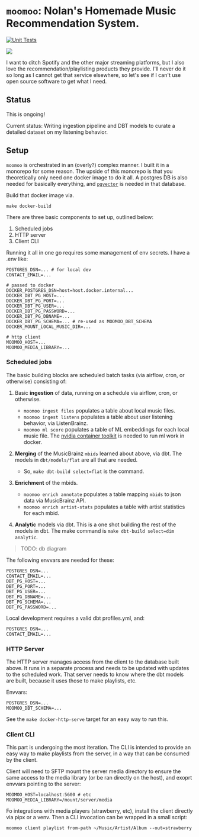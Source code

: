 # `moomoo`: Nolan's Homemade Music Recommendation System.

[![Unit Tests](https://github.com/nolanbconaway/moomoo/actions/workflows/push.yml/badge.svg)](https://github.com/nolanbconaway/moomoo/actions/workflows/push.yml)

![](https://archives.bulbagarden.net/media/upload/5/5f/MooMoo_Farm_anime.png)

I want to ditch Spotify and the other major streaming platforms, but I also love the recommendation/playlisting products they provide.
I'll never do it so long as I cannot get that service elsewhere, so let's see if I can't use open source software to get what I need.

## Status

This is ongoing! 

Current status: Writing ingestion pipeline and DBT models to curate a detailed dataset on my listening behavior.

## Setup

`moomoo` is orchestrated in an (overly?) complex manner. I built it in a monorepo for some reason. The upside of this monorepo is that you theoretically only need one docker image to do it all. A postgres DB is also needed for basically everything, and [`pgvector`](https://github.com/pgvector/pgvector) is needed in that database.

Build that docker image via.

```
make docker-build
```

There are three basic components to set up, outlined below:

1. Scheduled jobs
2. HTTP server
3. Client CLI

Running it all in one go requires some management of env secrets. I have a .env like:

```
POSTGRES_DSN=... # for local dev
CONTACT_EMAIL=...

# passed to docker
DOCKER_POSTGRES_DSN=host=host.docker.internal...
DOCKER_DBT_PG_HOST=...
DOCKER_DBT_PG_PORT=...
DOCKER_DBT_PG_USER=...
DOCKER_DBT_PG_PASSWORD=...
DOCKER_DBT_PG_DBNAME=...
DOCKER_DBT_PG_SCHEMA=... # re-used as MOOMOO_DBT_SCHEMA
DOCKER_MOUNT_LOCAL_MUSIC_DIR=...

# http client
MOOMOO_HOST=...
MOOMOO_MEDIA_LIBRARY=...
```

### Scheduled jobs

The basic building blocks are scheduled batch tasks (via airflow, cron, or otherwise) consisting of:

1. Basic **ingestion** of data, running on a schedule via airflow, cron, or otherwise.
    - `moomoo ingest files` populates a table about local music files.
    - `moomoo ingest listens` populates a table about user listening behavior, via ListenBrainz.
    - `moomoo ml score` populates a table of ML embeddings for each local music file. The [nvidia container toolkit](https://docs.nvidia.com/datacenter/cloud-native/container-toolkit/latest/user-guide.html) is needed to run ml work in docker.


2. **Merging** of the MusicBrainz `mbids` learned about above, via dbt. The models in `dbt/models/flat` are all that are needed.
    - So, `make dbt-build select=flat` is the command.

3. **Enrichment** of the mbids.
    - `moomoo enrich annotate` populates a table mapping `mbids` to json data via MusicBrainz API.
    - `moomoo enrich artist-stats` populates a table with artist statistics for each mbid.

4. **Analytic** models via dbt. This is a one shot building the rest of the models in dbt. The make command is `make dbt-build select=dim analytic`.

> TODO: db diagram

The following envvars are needed for these:

```
POSTGRES_DSN=...
CONTACT_EMAIL=...
DBT_PG_HOST=...
DBT_PG_PORT=...
DBT_PG_USER=...
DBT_PG_DBNAME=...
DBT_PG_SCHEMA=...
DBT_PG_PASSWORD=...
```

Local development requires a valid dbt profiles.yml, and:

```
POSTGRES_DSN=...
CONTACT_EMAIL=...
```

### HTTP Server

The HTTP server manages access from the client to the database built above. It runs in a separate process and needs to be updated with updates to the scheduled work. That server needs to know where the dbt models are built, because it uses those to make playlists, etc.

Envvars:

```
POSTGRES_DSN=...
MOOMOO_DBT_SCHEMA=...
```

See the `make docker-http-serve` target for an easy way to run this.

### Client CLI

This part is undergoing the most iteration. The CLI is intended to provide an easy way to make playlists from the server, in a way that can be consumed by the client.

Client will need to SFTP mount the server media directory to ensure the same access to the media library (or be ran directly on the host), and exoprt envvars pointing to the server:

```
MOOMOO_HOST=localhost:5600 # etc
MOOMOO_MEDIA_LIBRARY=/mount/server/media
```

Fo integrations with media players (strawberry, etc), install the client directly via pipx or a venv. Then a CLI invocation can be wrapped in a small script:

```
moomoo client playlist from-path ~/Music/Artist/Album --out=strawberry
```


